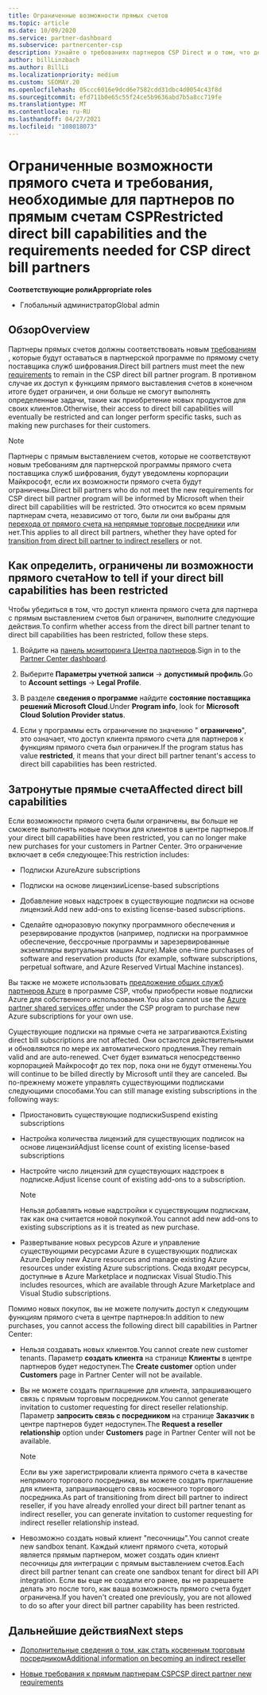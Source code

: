 ```yaml
---
title: Ограниченные возможности прямых счетов
ms.topic: article
ms.date: 10/09/2020
ms.service: partner-dashboard
ms.subservice: partnercenter-csp
description: Узнайте о требованиях партнеров CSP Direct и о том, что делать, чтобы избежать ограничения возможностей. Узнайте, не были ли ваши возможности ограничены.
author: billLinzbach
ms.author: BillLi
ms.localizationpriority: medium
ms.custom: SEOMAY.20
ms.openlocfilehash: 05ccc6016e9dcd6e7582cdd31dbc4d0054c43f8d
ms.sourcegitcommit: efd711b0e65c55f24ce5b9636abd7b5a8cc719fe
ms.translationtype: MT
ms.contentlocale: ru-RU
ms.lasthandoff: 04/27/2021
ms.locfileid: "108018073"
---
```

# <a name="restricted-direct-bill-capabilities-and-the-requirements-needed-for-csp-direct-bill-partners"></a><span data-ttu-id="58927-104">Ограниченные возможности прямого счета и требования, необходимые для партнеров по прямым счетам CSP</span><span class="sxs-lookup"><span data-stu-id="58927-104">Restricted direct bill capabilities and the requirements needed for CSP direct bill partners</span></span>

<span data-ttu-id="58927-105">**Соответствующие роли**</span><span class="sxs-lookup"><span data-stu-id="58927-105">**Appropriate roles**</span></span>

- <span data-ttu-id="58927-106">Глобальный администратор</span><span class="sxs-lookup"><span data-stu-id="58927-106">Global admin</span></span>

## <a name="overview"></a><span data-ttu-id="58927-107">Обзор</span><span class="sxs-lookup"><span data-stu-id="58927-107">Overview</span></span>

<span data-ttu-id="58927-108">Партнеры прямых счетов должны соответствовать новым [требованиям](direct-partner-new-requirements.md) , которые будут оставаться в партнерской программе по прямому счету поставщика служб шифрования.</span><span class="sxs-lookup"><span data-stu-id="58927-108">Direct bill partners must meet the new [requirements](direct-partner-new-requirements.md) to remain in the CSP direct bill partner program.</span></span> <span data-ttu-id="58927-109">В противном случае их доступ к функциям прямого выставления счетов в конечном итоге будет ограничен, и они больше не смогут выполнять определенные задачи, такие как приобретение новых продуктов для своих клиентов.</span><span class="sxs-lookup"><span data-stu-id="58927-109">Otherwise, their access to direct bill capabilities will eventually be restricted and can longer perform specific tasks, such as making new purchases for their customers.</span></span>

> [!Note]
> <span data-ttu-id="58927-110">Партнеры с прямым выставлением счетов, которые не соответствуют новым требованиям для партнерской программы прямого счета поставщика служб шифрования, будут уведомлены корпорации Майкрософт, если их возможности прямого счета будут ограничены.</span><span class="sxs-lookup"><span data-stu-id="58927-110">Direct bill partners who do not meet the new requirements for CSP direct bill partner program will be informed by Microsoft when their direct bill capabilities will be restricted.</span></span> <span data-ttu-id="58927-111">Это относится ко всем прямым партнерам счета, независимо от того, были ли они выбраны для [перехода от прямого счета на непрямые торговые посредники](transition-direct-to-indirect.md) или нет.</span><span class="sxs-lookup"><span data-stu-id="58927-111">This applies to all direct bill partners, whether they have opted for [transition from direct bill partner to indirect resellers](transition-direct-to-indirect.md) or not.</span></span>  

## <a name="how-to-tell-if-your-direct-bill-capabilities-has-been-restricted"></a><span data-ttu-id="58927-112">Как определить, ограничены ли возможности прямого счета</span><span class="sxs-lookup"><span data-stu-id="58927-112">How to tell if your direct bill capabilities has been restricted</span></span>

<span data-ttu-id="58927-113">Чтобы убедиться в том, что доступ клиента прямого счета для партнера с прямым выставлением счетов был ограничен, выполните следующие действия.</span><span class="sxs-lookup"><span data-stu-id="58927-113">To confirm whether access from the direct bill partner tenant to direct bill capabilities has been restricted, follow these steps.</span></span>

1. <span data-ttu-id="58927-114">Войдите на [панель мониторинга Центра партнеров](https://partner.microsoft.com/dashboard).</span><span class="sxs-lookup"><span data-stu-id="58927-114">Sign in to the [Partner Center dashboard](https://partner.microsoft.com/dashboard).</span></span>

2. <span data-ttu-id="58927-115">Выберите **Параметры учетной записи**  ->  **допустимый профиль**.</span><span class="sxs-lookup"><span data-stu-id="58927-115">Go to **Account settings** -> **Legal Profile**.</span></span>

3. <span data-ttu-id="58927-116">В разделе **сведения о программе** найдите **состояние поставщика решений Microsoft Cloud**.</span><span class="sxs-lookup"><span data-stu-id="58927-116">Under **Program info**, look for **Microsoft Cloud Solution Provider status**.</span></span>

4. <span data-ttu-id="58927-117">Если у программы есть ограничение по значению " **ограничено**", это означает, что доступ клиента прямого счета для партнеров к функциям прямого счета был ограничен.</span><span class="sxs-lookup"><span data-stu-id="58927-117">If the program status has value **restricted**, it means that your direct bill partner tenant's access to direct bill capabilities has been restricted.</span></span>

## <a name="affected-direct-bill-capabilities"></a><span data-ttu-id="58927-118">Затронутые прямые счета</span><span class="sxs-lookup"><span data-stu-id="58927-118">Affected direct bill capabilities</span></span>

<span data-ttu-id="58927-119">Если возможности прямого счета были ограничены, вы больше не сможете выполнять новые покупки для клиентов в центре партнеров.</span><span class="sxs-lookup"><span data-stu-id="58927-119">If your direct bill capabilities have been restricted, you can no longer make new purchases for your customers in Partner Center.</span></span> <span data-ttu-id="58927-120">Это ограничение включает в себя следующее:</span><span class="sxs-lookup"><span data-stu-id="58927-120">This restriction includes:</span></span>

- <span data-ttu-id="58927-121">Подписки Azure</span><span class="sxs-lookup"><span data-stu-id="58927-121">Azure subscriptions</span></span>

- <span data-ttu-id="58927-122">Подписки на основе лицензии</span><span class="sxs-lookup"><span data-stu-id="58927-122">License-based subscriptions</span></span>

- <span data-ttu-id="58927-123">Добавление новых надстроек в существующие подписки на основе лицензий.</span><span class="sxs-lookup"><span data-stu-id="58927-123">Add new add-ons to existing license-based subscriptions.</span></span>

- <span data-ttu-id="58927-124">Сделайте одноразовую покупку программного обеспечения и резервирование продуктов (например, подписки на программное обеспечение, бессрочные программы и зарезервированные экземпляры виртуальных машин Azure).</span><span class="sxs-lookup"><span data-stu-id="58927-124">Make one-time purchases of software and reservation products (for example, software subscriptions, perpetual software, and Azure Reserved Virtual Machine instances).</span></span>

<span data-ttu-id="58927-125">Вы также не можете использовать [предложение общих служб партнеров Azure](shared-services.md) в программе CSP, чтобы приобрести новые подписки Azure для собственного использования.</span><span class="sxs-lookup"><span data-stu-id="58927-125">You also cannot use the [Azure partner shared services offer](shared-services.md) under the CSP program to purchase new Azure subscriptions for your own use.</span></span>

<span data-ttu-id="58927-126">Существующие подписки на прямые счета не затрагиваются.</span><span class="sxs-lookup"><span data-stu-id="58927-126">Existing direct bill subscriptions are not affected.</span></span> <span data-ttu-id="58927-127">Они остаются действительными и обновляются по мере их автоматического продления.</span><span class="sxs-lookup"><span data-stu-id="58927-127">They remain valid and are auto-renewed.</span></span> <span data-ttu-id="58927-128">Счет будет взиматься непосредственно корпорацией Майкрософт до тех пор, пока они не будут отменены.</span><span class="sxs-lookup"><span data-stu-id="58927-128">You will continue to be billed directly by Microsoft until they are canceled.</span></span> <span data-ttu-id="58927-129">Вы по-прежнему можете управлять существующими подписками следующими способами.</span><span class="sxs-lookup"><span data-stu-id="58927-129">You can still manage existing subscriptions in the following ways:</span></span>

- <span data-ttu-id="58927-130">Приостановить существующие подписки</span><span class="sxs-lookup"><span data-stu-id="58927-130">Suspend existing subscriptions</span></span>

- <span data-ttu-id="58927-131">Настройка количества лицензий для существующих подписок на основе лицензий</span><span class="sxs-lookup"><span data-stu-id="58927-131">Adjust license count of existing license-based subscriptions</span></span>

- <span data-ttu-id="58927-132">Настройте число лицензий для существующих надстроек в подписке.</span><span class="sxs-lookup"><span data-stu-id="58927-132">Adjust license count of existing add-ons to a subscription.</span></span> 

    >[!Note]
    ><span data-ttu-id="58927-133">Нельзя добавлять новые надстройки к существующим подпискам, так как она считается новой покупкой.</span><span class="sxs-lookup"><span data-stu-id="58927-133">You cannot add new add-ons to existing subscriptions as it is treated as new purchase.</span></span>

- <span data-ttu-id="58927-134">Развертывание новых ресурсов Azure и управление существующими ресурсами Azure в существующих подписках Azure.</span><span class="sxs-lookup"><span data-stu-id="58927-134">Deploy new Azure resources and manage existing Azure resources under existing Azure subscriptions.</span></span> <span data-ttu-id="58927-135">Сюда входят ресурсы, доступные в Azure Marketplace и подписках Visual Studio.</span><span class="sxs-lookup"><span data-stu-id="58927-135">This includes resources, which are available through Azure Marketplace and Visual Studio subscriptions.</span></span>

<span data-ttu-id="58927-136">Помимо новых покупок, вы не можете получить доступ к следующим функциям прямого счета в центре партнеров:</span><span class="sxs-lookup"><span data-stu-id="58927-136">In addition to new purchases, you cannot access the following direct bill capabilities in Partner Center:</span></span>

- <span data-ttu-id="58927-137">Нельзя создавать новых клиентов.</span><span class="sxs-lookup"><span data-stu-id="58927-137">You cannot create new customer tenants.</span></span> <span data-ttu-id="58927-138">Параметр **создать клиента** на странице **Клиенты** в центре партнеров будет недоступен.</span><span class="sxs-lookup"><span data-stu-id="58927-138">The **Create customer** option under **Customers** page in Partner Center will not be available.</span></span>

- <span data-ttu-id="58927-139">Вы не можете создать приглашение для клиента, запрашивающего связь с прямым торговым посредником.</span><span class="sxs-lookup"><span data-stu-id="58927-139">You cannot generate invitation to customer requesting for direct reseller relationship.</span></span> <span data-ttu-id="58927-140">Параметр **запросить связь с посредником** на странице **Заказчик** в центре партнеров будет недоступен.</span><span class="sxs-lookup"><span data-stu-id="58927-140">The **Request a reseller relationship** option under **Customers** page in Partner Center will not be available.</span></span>

    >[!NOTE]
    ><span data-ttu-id="58927-141">Если вы уже зарегистрировали клиента прямого счета в качестве непрямого торгового посредника, вы можете создать приглашение для клиента, запрашивающего связь косвенного торгового посредника.</span><span class="sxs-lookup"><span data-stu-id="58927-141">As part of transitioning from direct bill partner to indirect reseller, if you have already enrolled your direct bill partner tenant as indirect reseller, you can generate invitation to customer requesting for indirect reseller relationship instead.</span></span>

- <span data-ttu-id="58927-142">Невозможно создать новый клиент "песочницы".</span><span class="sxs-lookup"><span data-stu-id="58927-142">You cannot create new sandbox tenant.</span></span> <span data-ttu-id="58927-143">Каждый клиент прямого счета, который является прямым партнером, может создать один клиент песочницы для интеграции с прямым выставлением счетов.</span><span class="sxs-lookup"><span data-stu-id="58927-143">Each direct bill partner tenant can create one sandbox tenant for direct bill API integration.</span></span> <span data-ttu-id="58927-144">Если вы еще не создали его ранее, вы не разрешаете делать это после того, как ваша возможность прямого счета будет ограничена.</span><span class="sxs-lookup"><span data-stu-id="58927-144">If you haven't created one previously, you are not allowed to do so after your direct bill partner capability has been restricted.</span></span>  

## <a name="next-steps"></a><span data-ttu-id="58927-145">Дальнейшие действия</span><span class="sxs-lookup"><span data-stu-id="58927-145">Next steps</span></span>

- [<span data-ttu-id="58927-146">Дополнительные сведения о том, как стать косвенным торговым посредником</span><span class="sxs-lookup"><span data-stu-id="58927-146">Additional information on becoming an indirect reseller</span></span>](https://assetsprod.microsoft.com/csp-directbill-to-indirect-transition.pdf)

- [<span data-ttu-id="58927-147">Новые требования к прямым партнерам CSP</span><span class="sxs-lookup"><span data-stu-id="58927-147">CSP direct partner new requirements</span></span>](direct-partner-new-requirements.md)
